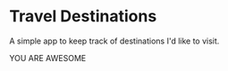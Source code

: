# Travel Destinations

A simple app to keep track of destinations I'd like to visit.

YOU ARE AWESOME
